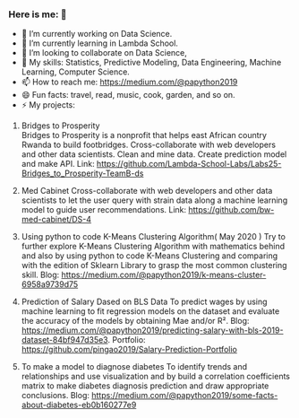 ### Here is me: 👋

- 🔭 I’m currently working on Data Science. 
- 🌱 I’m currently learning in Lambda School.
- 👯 I’m looking to collaborate on Data Science,
- 🤔 My skills: Statistics, Predictive Modeling, Data Engineering, Machine Learning, Computer Science.   
- 📫 How to reach me:  https://medium.com/@papython2019
- 😄 Fun facts: travel, read,  music, cook, garden, and so on.      
- ⚡ My projects: 

1. Bridges to Prosperity  
Bridges to Prosperity is a nonprofit that helps east African country Rwanda to build footbridges.
Cross-collaborate  with web developers and other data scientists. Clean and mine data.  Create prediction model and make API.  Link: https://github.com/Lambda-School-Labs/Labs25-Bridges_to_Prosperity-TeamB-ds

2. Med Cabinet
Cross-collaborate  with web developers and other data scientists to let the  user query  with strain data along a machine learning model to guide user recommendations. Link: https://github.com/bw-med-cabinet/DS-4

3. Using python to code K-Means Clustering Algorithm( May 2020 )
Try to further explore K-Means Clustering Algorithm with mathematics behind and also by using python to code K-Means Clustering and comparing with the edition of Sklearn Library to grasp the most common clustering skill. Blog: https://medium.com/@papython2019/k-means-cluster-6958a9739d75

4. Prediction of Salary Dased on BLS Data 
To predict wages by using machine learning to fit regression models on the dataset and evaluate the accuracy of the models by obtaining Mae and/or R².  Blog: https://medium.com/@papython2019/predicting-salary-with-bls-2019-dataset-84bf947d35e3. Portfolio: https://github.com/pingao2019/Salary-Prediction-Portfolio

5. To make a model to diagnose diabetes
To identify trends and relationships and  use visualization and by build a correlation coefficients matrix to make diabetes diagnosis prediction and draw appropriate conclusions. Blog: https://medium.com/@papython2019/some-facts-about-diabetes-eb0b160277e9
 
